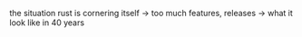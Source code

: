 the situation rust is cornering itself
-> too much features, releases -> what it look like in 40 years
